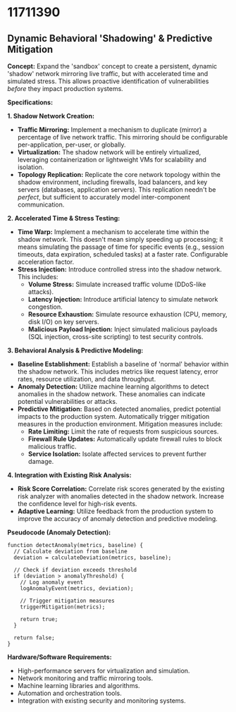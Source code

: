 # 11711390

## Dynamic Behavioral 'Shadowing' & Predictive Mitigation

**Concept:** Expand the 'sandbox' concept to create a persistent, dynamic 'shadow' network mirroring live traffic, but with accelerated time and simulated stress. This allows proactive identification of vulnerabilities *before* they impact production systems.

**Specifications:**

**1. Shadow Network Creation:**

*   **Traffic Mirroring:** Implement a mechanism to duplicate (mirror) a percentage of live network traffic. This mirroring should be configurable per-application, per-user, or globally.
*   **Virtualization:** The shadow network will be entirely virtualized, leveraging containerization or lightweight VMs for scalability and isolation.
*   **Topology Replication:** Replicate the core network topology within the shadow environment, including firewalls, load balancers, and key servers (databases, application servers).  This replication needn't be *perfect*, but sufficient to accurately model inter-component communication.

**2. Accelerated Time & Stress Testing:**

*   **Time Warp:** Implement a mechanism to accelerate time within the shadow network.  This doesn't mean simply speeding up processing; it means simulating the passage of time for specific events (e.g., session timeouts, data expiration, scheduled tasks) at a faster rate. Configurable acceleration factor.
*   **Stress Injection:** Introduce controlled stress into the shadow network. This includes:
    *   **Volume Stress:** Simulate increased traffic volume (DDoS-like attacks).
    *   **Latency Injection:** Introduce artificial latency to simulate network congestion.
    *   **Resource Exhaustion:** Simulate resource exhaustion (CPU, memory, disk I/O) on key servers.
    *   **Malicious Payload Injection:** Inject simulated malicious payloads (SQL injection, cross-site scripting) to test security controls.

**3. Behavioral Analysis & Predictive Modeling:**

*   **Baseline Establishment:** Establish a baseline of 'normal' behavior within the shadow network. This includes metrics like request latency, error rates, resource utilization, and data throughput.
*   **Anomaly Detection:** Utilize machine learning algorithms to detect anomalies in the shadow network. These anomalies can indicate potential vulnerabilities or attacks.
*   **Predictive Mitigation:** Based on detected anomalies, predict potential impacts to the production system. Automatically trigger mitigation measures in the production environment.  Mitigation measures include:
    *   **Rate Limiting:** Limit the rate of requests from suspicious sources.
    *   **Firewall Rule Updates:** Automatically update firewall rules to block malicious traffic.
    *   **Service Isolation:** Isolate affected services to prevent further damage.

**4. Integration with Existing Risk Analysis:**

*   **Risk Score Correlation:** Correlate risk scores generated by the existing risk analyzer with anomalies detected in the shadow network.  Increase the confidence level for high-risk events.
*   **Adaptive Learning:** Utilize feedback from the production system to improve the accuracy of anomaly detection and predictive modeling.

**Pseudocode (Anomaly Detection):**

```
function detectAnomaly(metrics, baseline) {
  // Calculate deviation from baseline
  deviation = calculateDeviation(metrics, baseline);

  // Check if deviation exceeds threshold
  if (deviation > anomalyThreshold) {
    // Log anomaly event
    logAnomalyEvent(metrics, deviation);

    // Trigger mitigation measures
    triggerMitigation(metrics);

    return true;
  }

  return false;
}
```

**Hardware/Software Requirements:**

*   High-performance servers for virtualization and simulation.
*   Network monitoring and traffic mirroring tools.
*   Machine learning libraries and algorithms.
*   Automation and orchestration tools.
*   Integration with existing security and monitoring systems.